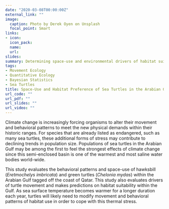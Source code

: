 ```yaml
---
date: "2020-03-08T00:00:00Z"
external_link: ""
image:
  caption: Photo by Derek Oyen on Unsplash
  focal_point: Smart
links:
- icon: 
  icon_pack: 
  name: 
  url: 
slides: 
summary: Determining space-use and environmental drivers of habitat suitability in sea turtles from the Arabian Gulf.
tags:
- Movement Ecology
- Quantitative Ecology
- Bayesian Statistics
- Sea Turtles
title: Space-Use and Habitat Preference of Sea Turtles in the Arabian Gulf
url_code: ""
url_pdf: ""
url_slides: ""
url_video: ""
---
```


Climate change is increasingly forcing organisms to alter their movement and behavioral patterns to meet the new physical demands within their historic ranges. For species that are already listed as endangered, such as many sea turtles, these additional forms of stress may contribute to declining trends in population size. Populations of sea turtles in the Arabian Gulf may be among the first to feel the strongest effects of climate change since this semi-enclosed basin is one of the warmest and most saline water bodies world-wide. 

This study evaluates the behavioral patterns and space-use of hawksbill (*Eretmochelys imbricata*) and green turtles (*Chelonia mydas*) within the Arabian Gulf tagged off the coast of Qatar. This study also evaluates drivers of turtle movement and makes predictions on habitat suitability within the Gulf. As sea surface temperature becomes warmer for a longer duration each year, turtles will likely need to modify movement and behavioral patterns of habitat use in order to cope with this thermal stress.